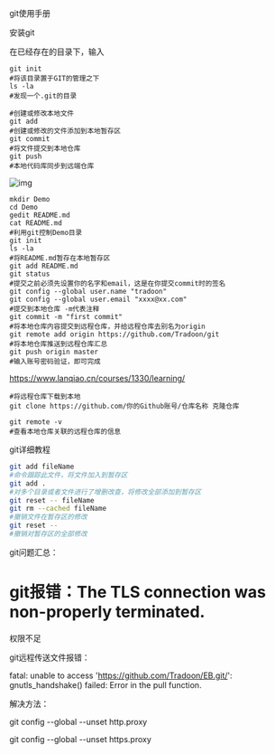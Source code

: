 git使用手册

安装git

在已经存在的目录下，输入

```shell
git init
#将该目录置于GIT的管理之下
ls -la
#发现一个.git的目录
```

```shell
#创建或修改本地文件
git add
#创建或修改的文件添加到本地暂存区
git commit
#将文件提交到本地仓库
git push
#本地代码库同步到远端仓库

```

![img](https://doc.shiyanlou.com/courses/uid8504-20190523-1558600871270)

```shell
mkdir Demo
cd Demo
gedit README.md
cat README.md
#利用git控制Demo目录
git init
ls -la
#将README.md暂存在本地暂存区
git add README.md
git status
#提交之前必须先设置你的名字和email，这是在你提交commit时的签名
git config --global user.name "tradoon"
git config --global user.email "xxxx@xx.com"
#提交到本地仓库 -m代表注释
git commit -m "first commit"
#将本地仓库内容提交到远程仓库，并给远程仓库去别名为origin
git remote add origin https://github.com/Tradoon/git
#将本地仓库推送到远程仓库汇总
git push origin master
#输入账号密码验证，即可完成
```

https://www.lanqiao.cn/courses/1330/learning/

```shell
#将远程仓库下载到本地
git clone https://github.com/你的Github账号/仓库名称 克隆仓库

```



```shell
git remote -v
#查看本地仓库关联的远程仓库的信息
```



git详细教程

```bash
git add fileName
#命令跟踪此文件，将文件加入到暂存区
git add .
#对多个目录或者文件进行了增删改查，将修改全部添加到暂存区
git reset -- fileName
git rm --cached fileName
#撤销文件在暂存区的修改
git reset -- 
#撤销对暂存区的全部修改

```



git问题汇总：

# git报错：The TLS connection was non-properly terminated.

权限不足

git远程传送文件报错：

fatal: unable to access 'https://github.com/Tradoon/EB.git/': gnutls_handshake() failed: Error in the pull function.

解决方法：

git config --global --unset http.proxy

git config --global --unset https.proxy

